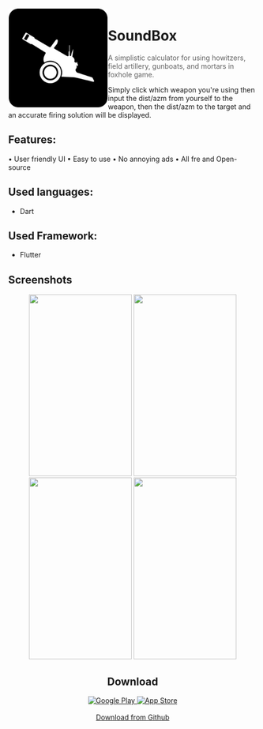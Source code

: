 <img alt="Icon" src="assets/images/foxhole_icon.png?raw=true" width="200" height="200" align="left" hspace="1" vspace="1">

# SoundBox

> A simplistic calculator for using howitzers, field artillery, gunboats, and mortars in foxhole game.

Simply click which weapon you're using then input the dist/azm from yourself to the weapon, then the dist/azm to the target and an accurate firing solution will be displayed.

## Features:
• User friendly UI
• Easy to use
• No annoying ads
• All fre and Open-source


## Used languages:
- Dart

## Used Framework:
- Flutter

## Screenshots
<center>
<div>
  <img src="https://lh3.googleusercontent.com/urdqHPiLRxfYZ6NHS70f9xGzM4PlgZG6RGZHlvN3iFn0Uq_RuqdoCY-4Wa5Q5E5uFCc=w1920-h937-rw" width="208" height="368" inline-block;/>
  <img src="https://lh3.googleusercontent.com/t5KRYfvWWyq4hCPGB1mdfhxBWJbOUT-qKuTpvZ4Q3_wzcpRiniKMb33Ro01iUq4FvC9t=w1920-h937-rw" width="208" height="368" inline-block/>
  <img src="https://lh3.googleusercontent.com/mSxTJm0xIQYVCC1BnYWhBVNqPUBC0L_HP9t2DJIHtiC6ErYZXhKM8B3e_vRA5sl8XC4=w1920-h937-rw" width="208" height="368" inline-block/>
  <img src="https://lh3.googleusercontent.com/f2fzzjlNjhKckWzvaOx5urh_sapnX5Qbc_pNfQxQK-t4wLe9w-umz6lYkNyr9H5tyUQ=w1920-h937-rw" width="208" height="368" inline-block;/>
<div/>
<center/>


## Download
<div>
<a 
   href="https://play.google.com/store/apps/details?id=com.xeniac.foxhole_artillery/">
   <img alt="Google Play" src="http://s6.picofile.com/file/8379508800/DF_GooglePlay.png"
   width=200" height="59">
</a>                    
<a
   href="https://Xeniac.ir/">
   <img alt="App Store" src="http://s6.picofile.com/file/8379508834/DF_AppStore.png"
   width=200" height="59">
</a>
<div/>
<br>
<a href="https://github.com/irxeniac/FoxholeArtillery-Android/releases/">Download from Github</a>
